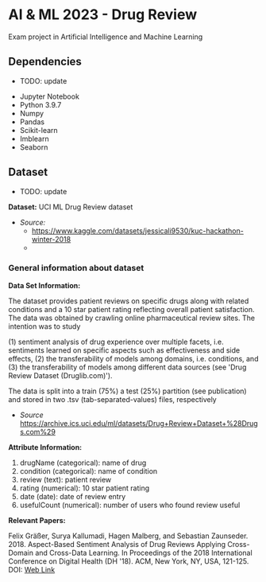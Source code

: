 # AI & ML 2023 - Drug Review
Exam project in Artificial Intelligence and Machine Learning

## Dependencies
* TODO: update
- Jupyter Notebook
- Python 3.9.7
- Numpy
- Pandas
- Scikit-learn
- Imblearn
- Seaborn


## Dataset
* TODO: update

**Dataset:** UCI ML Drug Review dataset
- *Source:* 
    - https://www.kaggle.com/datasets/jessicali9530/kuc-hackathon-winter-2018
    - 

### General information about dataset

**Data Set Information:**

The dataset provides patient reviews on specific drugs along with related conditions and a 10 star patient rating reflecting overall patient satisfaction. The data was obtained by crawling online pharmaceutical review sites. The intention was to study 

(1) sentiment analysis of drug experience over multiple facets, i.e. sentiments learned on specific aspects such as effectiveness and side effects, 
(2) the transferability of models among domains, i.e. conditions, and 
(3) the transferability of models among different data sources (see 'Drug Review Dataset (Druglib.com)'). 

The data is split into a train (75%) a test (25%) partition (see publication) and stored in two .tsv (tab-separated-values) files, respectively

- *Source* https://archive.ics.uci.edu/ml/datasets/Drug+Review+Dataset+%28Drugs.com%29

**Attribute Information:**
1. drugName (categorical): name of drug 
2. condition (categorical): name of condition 
3. review (text): patient review 
4. rating (numerical): 10 star patient rating 
5. date (date): date of review entry 
6. usefulCount (numerical): number of users who found review useful


**Relevant Papers:**

Felix Gräßer, Surya Kallumadi, Hagen Malberg, and Sebastian Zaunseder. 2018. Aspect-Based Sentiment Analysis of Drug Reviews Applying Cross-Domain and Cross-Data Learning. In Proceedings of the 2018 International Conference on Digital Health (DH '18). ACM, New York, NY, USA, 121-125. DOI: [Web Link](https://dl.acm.org/doi/10.1145/3194658.3194677)